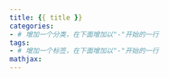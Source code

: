 ```yaml
---
title: {{ title }}
categories:
- # 增加一个分类，在下面增加以"-"开始的一行
tags: 
- # 增加一个标签，在下面增加以"-"开始的一行 
mathjax: 
---
```


